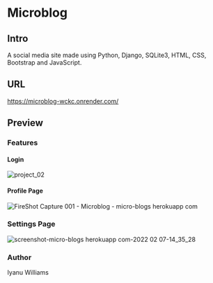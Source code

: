 # Microblog
## Intro
A social media site made using Python, Django, SQLite3, HTML, CSS, Bootstrap and JavaScript.
## URL
https://microblog-wckc.onrender.com/
## Preview
### Features

#### Login
![project_02](https://user-images.githubusercontent.com/57849511/153528392-40d69589-6dad-4e40-b417-08c705290932.png)

#### Profile Page
![FireShot Capture 001 - Microblog - micro-blogs herokuapp com](https://user-images.githubusercontent.com/57849511/152867976-955b9573-117f-47e0-a184-17a3760b19e8.png)

### Settings Page
![screenshot-micro-blogs herokuapp com-2022 02 07-14_35_28](https://user-images.githubusercontent.com/57849511/152868116-bf003812-9616-4d19-8d45-439d4d8274a0.png)

### Author
Iyanu Williams
